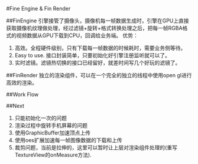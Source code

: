 #Fine Engine & Fin Render

##FinEngine
引擎接管了摄像头，摄像机每一帧数据生成时，引擎在GPU上直接获取摄像机纹理做处理，经过滤镜+旋转+格式转换处理之后，把每一帧RGBA格式的视频数据从GPU下载到CPU，回调给业务端。
优势：
1. 高效。全程硬件级别，只有下载每一帧数据的时候耗时，需要业务侧等待。
2. Easy to use. 接口封装简单，只要初始化好引擎注册监听就可以了。
3. 实时滤镜。滤镜热切换的接口已经留好，就差时间写几个好玩的滤镜了。

##FinRender
独立的渲染组件，可以在一个完全的独立的线程中使用open gl进行高效的渲染。

##Work Flow


##Next
1. 只能初始化一次的问题
1. 渲染过程中旋转手机屏幕的问题
1. 使用GraphicBuffer加速顶点上传
1. 使用oes扩展加速每一帧图像数据的下载和上传
1. 裁剪问题，当前是拉伸的，这里可以暂时让上层对渲染组件处理的(重写TextureView的onMeasure方法).
